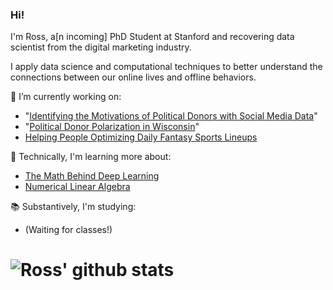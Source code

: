 ### Hi!

I'm Ross, a[n incoming] PhD Student at Stanford and recovering data scientist from the digital marketing industry. 

I apply data science and computational techniques to better understand the connections between our online lives and offline behaviors. 

🔭 I’m currently working on:
- "[Identifying the Motivations of Political Donors with Social Media Data](https://github.com/rossdahlke/political_donor_motivations)"
- "[Political Donor Polarization in Wisconsin](https://github.com/rossdahlke/donor_polarization)"
- [Helping People Optimizing Daily Fantasy Sports Lineups](https://github.com/rossdahlke/dfs_optimizer)

🌱 Technically, I'm learning more about:
- [The Math Behind Deep Learning](https://ocw.mit.edu/courses/mathematics/18-065-matrix-methods-in-data-analysis-signal-processing-and-machine-learning-spring-2018/)
- [Numerical Linear Algebra](https://github.com/fastai/numerical-linear-algebra)

📚 Substantively, I'm studying:
- (Waiting for classes!)

# ![Ross' github stats](https://github-readme-stats.vercel.app/api?username=rossdahlke&count_private=true)
